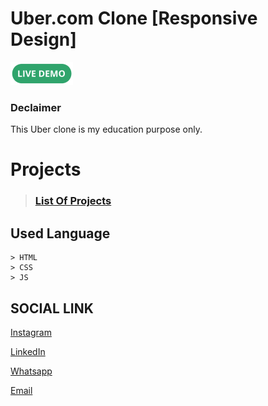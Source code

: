 # Uber.com Clone [Responsive Design]
<a href="https://ubercloneold.netlify.app/"><img src="https://github.com/balamuruganpm/Netflix-Clone/blob/main/1691213796949.png" width="100"></a>

### Declaimer

This Uber clone is my education purpose only.

# Projects

> ### [List Of Projects](https://github.com/Balamuruganpm/MyAllProjects)

## Used Language

```
> HTML
> CSS
> JS
```

## SOCIAL LINK

[Instagram](https://instagram.com/balaselfie_bd)

[LinkedIn](https://www.linkedin.com/in/balamurugan-p-m)

[Whatsapp](https://wa.me/+919677804820)

[Email](mailto:balamuruganedsty@gmail.com)
